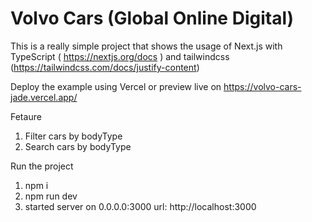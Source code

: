 # Volvo Cars (Global Online Digital)

This is a really simple project that shows the usage of Next.js with TypeScript ( https://nextjs.org/docs )
and tailwindcss (https://tailwindcss.com/docs/justify-content)

Deploy the example using Vercel or preview live on https://volvo-cars-jade.vercel.app/

Fetaure
1. Filter cars by bodyType
2. Search cars by bodyType

Run the project
1. npm i
2. npm run dev  
3.  started server on 0.0.0.0:3000
   url: http://localhost:3000
